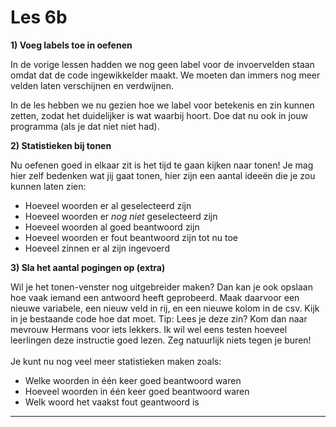 # Les 6b

**1) Voeg labels toe in oefenen**

In de vorige lessen hadden we nog geen label voor de invoervelden staan omdat dat de code ingewikkelder maakt. We moeten dan immers nog meer velden laten verschijnen en verdwijnen.

In de les hebben we nu gezien hoe we label voor betekenis en zin kunnen zetten, zodat het duidelijker is wat waarbij hoort. Doe dat nu ook in jouw programma (als je dat niet niet had).

**2) Statistieken bij tonen**

Nu oefenen goed in elkaar zit is het tijd te gaan kijken naar tonen! Je mag hier zelf bedenken wat jij gaat tonen, hier zijn een aantal ideeën die je zou kunnen laten zien:

* Hoeveel woorden er al geselecteerd zijn
* Hoeveel woorden er _nog niet_ geselecteerd zijn
* Hoeveel woorden al goed beantwoord zijn
* Hoeveel woorden er fout beantwoord zijn tot nu toe
* Hoeveel zinnen er al zijn ingevoerd

**3) Sla het aantal pogingen op (extra)**

Wil je het tonen-venster nog uitgebreider maken? Dan kan je ook opslaan hoe vaak iemand een antwoord heeft geprobeerd. Maak daarvoor een nieuwe variabele, een nieuw veld in rij, en een nieuwe kolom in de csv. Kijk in je bestaande code hoe dat moet. Tip: Lees je deze zin? Kom dan naar mevrouw Hermans voor iets lekkers. Ik wil wel eens testen hoeveel leerlingen deze instructie goed lezen. Zeg natuurlijk niets tegen je buren!\
\
Je kunt nu nog veel meer statistieken maken zoals:

* Welke woorden in één keer goed beantwoord waren
* Hoeveel woorden in één keer goed beantwoord waren
* Welk woord het vaakst fout geantwoord is



****

